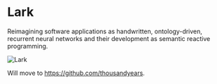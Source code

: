 # Lark

Reimagining software applications as handwritten, ontology-driven, recurrent neural networks and their development as semantic reactive programming.

![Lark](https://avatars1.githubusercontent.com/u/21139625?u=f8b49b3ae39b53b642f630725ef2e348cc3db037)

Will move to https://github.com/thousandyears.

